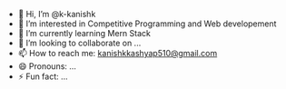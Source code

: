 - 👋 Hi, I’m @k-kanishk
- 👀 I’m interested in Competitive Programming and Web developement
- 🌱 I’m currently learning Mern Stack
- 💞️ I’m looking to collaborate on ...
- 📫 How to reach me: kanishkkashyap510@gmail.com
- 😄 Pronouns: ...
- ⚡ Fun fact: ...

<!---
k-kanishk/k-kanishk is a ✨ special ✨ repository because its `README.md` (this file) appears on your GitHub profile.
You can click the Preview link to take a look at your changes.
--->
